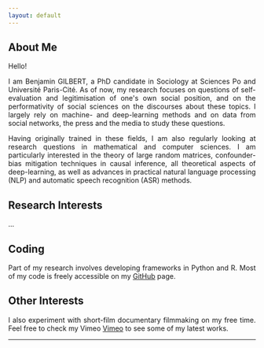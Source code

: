 ```yaml
---
layout: default
---
```


## About Me

<div style="text-align: justify"> 

<p> Hello! </p>

<p> I am Benjamin GILBERT, a PhD candidate in Sociology at Sciences Po and Université Paris-Cité. As of now, my research focuses on questions of self-evaluation and legitimisation of one's own social position, and on the performativity of social sciences on the discourses about these topics. I largely rely on machine- and deep-learning methods and on data from social networks, the press and the media to study these questions. </p>

<p> Having originally trained in these fields, I am also regularly looking at research questions in mathematical and computer sciences. I am particularly interested in the theory of large random matrices, confounder-bias mitigation techniques in causal inference, all theoretical aspects of deep-learning, as well as advances in practical natural language processing (NLP) and automatic speech recognition (ASR) methods. </p>

</div>

## Research Interests

...

## Coding

<div style="text-align: justify">

<p> Part of my research involves developing frameworks in Python and R. Most of my code is freely accessible on my <a href = "https://github.com/bglbrt">GitHub</a> page. </p>

</div>

## Other Interests

<div style="text-align: justify">

<p> I also experiment with short-film documentary filmmaking on my free time. Feel free to check my Vimeo <a href = "https://vimeo.com/bglbrt">Vimeo</a> to see some of my latest works. </p>

</div>

---
